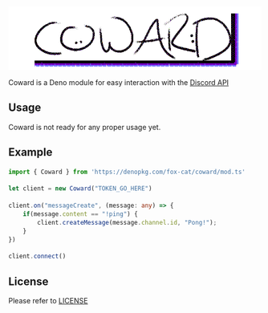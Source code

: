 ![Coward](img/logo.png)

Coward is a Deno module for easy interaction with the [Discord API](https://discordapp.com/developers/docs/intro "Discord API")

## Usage

Coward is not ready for any proper usage yet.

## Example

```typescript
import { Coward } from 'https://denopkg.com/fox-cat/coward/mod.ts'

let client = new Coward("TOKEN_GO_HERE")

client.on("messageCreate", (message: any) => {
    if(message.content == "!ping") {
        client.createMessage(message.channel.id, "Pong!");
    }
})

client.connect()
```

## License

Please refer to [LICENSE](LICENSE)
